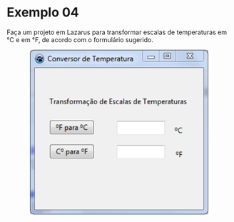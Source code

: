 # Exemplo 04

Faça um projeto em Lazarus para transformar escalas de temperaturas em °C
e em °F, de acordo com o formulário sugerido.


<div id="header" align="center">
  <img src="https://github.com/profalexmonteiro/logprogpascal/blob/main/exemplo04/windows.PNG" width="400"/>
</div>